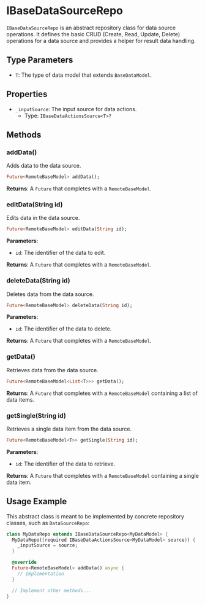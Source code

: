 # IBaseDataSourceRepo

`IBaseDataSourceRepo` is an abstract repository class for data source operations. It defines the basic CRUD (Create, Read, Update, Delete) operations for a data source and provides a helper for result data handling.

## Type Parameters

- `T`: The type of data model that extends `BaseDataModel`.

## Properties

- `_inputSource`: The input source for data actions.
  - Type: `IBaseDataActionsSource<T>?`

## Methods

### addData()

Adds data to the data source.

```dart
Future<RemoteBaseModel> addData();
```

**Returns**: A `Future` that completes with a `RemoteBaseModel`.

### editData(String id)

Edits data in the data source.

```dart
Future<RemoteBaseModel> editData(String id);
```

**Parameters**:

- `id`: The identifier of the data to edit.

**Returns**: A `Future` that completes with a `RemoteBaseModel`.

### deleteData(String id)

Deletes data from the data source.

```dart
Future<RemoteBaseModel> deleteData(String id);
```

**Parameters**:

- `id`: The identifier of the data to delete.

**Returns**: A `Future` that completes with a `RemoteBaseModel`.

### getData()

Retrieves data from the data source.

```dart
Future<RemoteBaseModel<List<T>>> getData();
```

**Returns**: A `Future` that completes with a `RemoteBaseModel` containing a list of data items.

### getSingle(String id)

Retrieves a single data item from the data source.

```dart
Future<RemoteBaseModel<T>> getSingle(String id);
```

**Parameters**:

- `id`: The identifier of the data to retrieve.

**Returns**: A `Future` that completes with a `RemoteBaseModel` containing a single data item.

## Usage Example

This abstract class is meant to be implemented by concrete repository classes, such as `DataSourceRepo`:

```dart
class MyDataRepo extends IBaseDataSourceRepo<MyDataModel> {
  MyDataRepo({required IBaseDataActionsSource<MyDataModel> source}) {
    _inputSource = source;
  }

  @override
  Future<RemoteBaseModel> addData() async {
    // Implementation
  }

  // Implement other methods...
}
```

